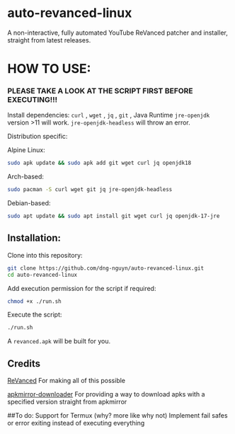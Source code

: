 # auto-revanced-linux
A non-interactive, fully automated YouTube ReVanced patcher and installer, straight from latest releases.
# HOW TO USE:
### PLEASE TAKE A LOOK AT THE SCRIPT FIRST BEFORE EXECUTING!!!
Install dependencies: `curl` , `wget` , `jq` , `git` , Java Runtime `jre-openjdk` version >11 will work. `jre-openjdk-headless` will throw an error.

Distribution specific:

Alpine Linux: 
```sh
sudo apk update && sudo apk add git wget curl jq openjdk18
```
Arch-based:
```sh
sudo pacman -S curl wget git jq jre-openjdk-headless
```
Debian-based:
```sh
sudo apt update && sudo apt install git wget curl jq openjdk-17-jre
```
## Installation:

Clone into this repository:
```sh
git clone https://github.com/dng-nguyn/auto-revanced-linux.git
cd auto-revanced-linux
```
Add execution permission for the script if required:
```sh
chmod +x ./run.sh
```
Execute the script:
```sh
./run.sh
```
A `revanced.apk` will be built for you.
## Credits
[ReVanced](https://github.com/revanced) For making all of this possible

[apkmirror-downloader](https://github.com/tanishqmanuja/apkmirror-downloader) For providing a way to download apks with a specified version straight from apkmirror

##To do:
Support for Termux (why? more like why not)
Implement fail safes or error exiting instead of executing everything
